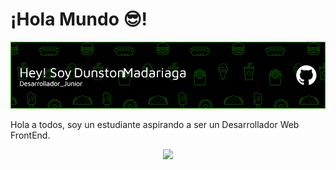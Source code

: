 # ¡Hola Mundo 😎!

![Banner Pogo182028](github-header-image.png)

Hola a todos, soy un estudiante aspirando a ser un Desarrollador Web FrontEnd.

<div id="header" align="center">
  <img src="https://media1.giphy.com/media/v1.Y2lkPTc5MGI3NjExM28xbDV1a2g2eHJsZGxxbGl1dmk4YTdrcTA0OXU4d3NtemdzbWsyOCZlcD12MV9pbnRlcm5hbF9naWZfYnlfaWQmY3Q9cw/Ll22OhMLAlVDb8UQWe/giphy.webp" width="200" />
</div>
